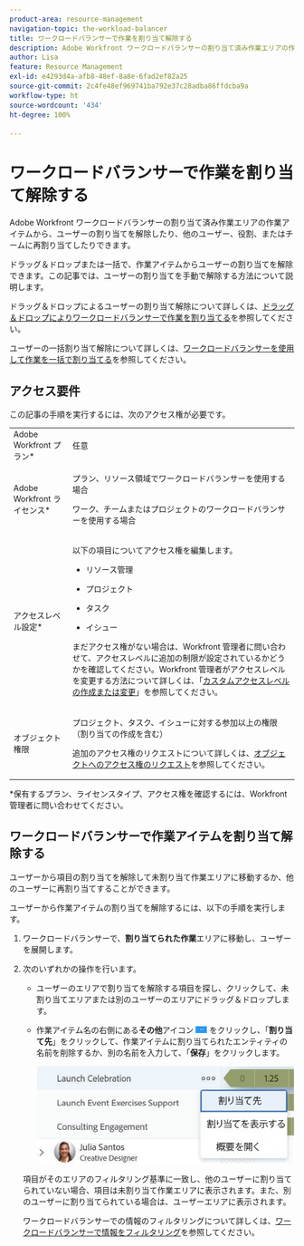```yaml
---
product-area: resource-management
navigation-topic: the-workload-balancer
title: ワークロードバランサーで作業を割り当て解除する
description: Adobe Workfront ワークロードバランサーの割り当て済み作業エリアの作業アイテムから、ユーザーの割り当てを解除したり、他のユーザー、役割、またはチームに再割り当てしたりできます。
author: Lisa
feature: Resource Management
exl-id: e4293d4a-afb8-48ef-8a8e-6fad2ef82a25
source-git-commit: 2c4fe48ef969741ba792e37c28adba86ffdcba9a
workflow-type: ht
source-wordcount: '434'
ht-degree: 100%

---
```


# ワークロードバランサーで作業を割り当て解除する

Adobe Workfront ワークロードバランサーの割り当て済み作業エリアの作業アイテムから、ユーザーの割り当てを解除したり、他のユーザー、役割、またはチームに再割り当てしたりできます。

ドラッグ＆ドロップまたは一括で、作業アイテムからユーザーの割り当てを解除できます。この記事では、ユーザーの割り当てを手動で解除する方法について説明します。

ドラッグ＆ドロップによるユーザーの割り当て解除について詳しくは、[ドラッグ＆ドロップによりワークロードバランサーで作業を割り当てる](../../resource-mgmt/workload-balancer/assign-work-in-workload-balancer-by-drag-and-drop.md)を参照してください。

ユーザーの一括割り当て解除について詳しくは、[ワークロードバランサーを使用して作業を一括で割り当てる](../../resource-mgmt/workload-balancer/assign-work-in-workload-balancer-in-bulk.md)を参照してください。

## アクセス要件

この記事の手順を実行するには、次のアクセス権が必要です。

<table style="table-layout:auto"> 
 <col> 
 <col> 
 <tbody> 
  <tr> 
   <td role="rowheader">Adobe Workfront プラン*</td> 
   <td> <p>任意 </p> </td> 
  </tr> 
  <tr> 
   <td role="rowheader">Adobe Workfront ライセンス*</td> 
   <td> <p>プラン、リソース領域でワークロードバランサーを使用する場合</p>
   <p>ワーク、チームまたはプロジェクトのワークロードバランサーを使用する場合</p>

</td> 
  </tr> 
  <tr> 
   <td role="rowheader">アクセスレベル設定*</td> 
   <td> <p>以下の項目についてアクセス権を編集します。</p> 
    <ul> 
     <li> <p>リソース管理</p> </li> 
     <li> <p>プロジェクト</p> </li> 
     <li> <p>タスク</p> </li> 
     <li> <p>イシュー</p> </li> 
    </ul> <p>まだアクセス権がない場合は、Workfront 管理者に問い合わせて、アクセスレベルに追加の制限が設定されているかどうかを確認してください。Workfront 管理者がアクセスレベルを変更する方法について詳しくは、「<a href="../../administration-and-setup/add-users/configure-and-grant-access/create-modify-access-levels.md" class="MCXref xref">カスタムアクセスレベルの作成または変更</a>」を参照してください。</p> </td> 
  </tr> 
  <tr> 
   <td role="rowheader">オブジェクト権限</td> 
   <td> <p>プロジェクト、タスク、イシューに対する参加以上の権限（割り当ての作成を含む）</p> <p>追加のアクセス権のリクエストについて詳しくは、<a href="../../workfront-basics/grant-and-request-access-to-objects/request-access.md" class="MCXref xref">オブジェクトへのアクセス権のリクエスト</a>を参照してください。</p> </td> 
  </tr> 
 </tbody> 
</table>

&#42;保有するプラン、ライセンスタイプ、アクセス権を確認するには、Workfront 管理者に問い合わせてください。

 

## ワークロードバランサーで作業アイテムを割り当て解除する

ユーザーから項目の割り当てを解除して未割り当て作業エリアに移動するか、他のユーザーに再割り当てすることができます。

ユーザーから作業アイテムの割り当てを解除するには、以下の手順を実行します。

1. ワークロードバランサーで、**割り当てられた作業**&#x200B;エリアに移動し、ユーザーを展開します。
1. 次のいずれかの操作を行います。

   * ユーザーのエリアで割り当てを解除する項目を探し、クリックして、未割り当てエリアまたは別のユーザーのエリアにドラッグ＆ドロップします。
   * 作業アイテム名の右側にある&#x200B;**その他**&#x200B;アイコン ![](assets/more-icon-task-list.png) をクリックし、「**割り当て先**」をクリックして、作業アイテムに割り当てられたエンティティの名前を削除するか、別の名前を入力して、「**保存**」をクリックします。

     ![](assets/assign-this-to-link-from-task-wb-nwe-350x104.png)

   項目がそのエリアのフィルタリング基準に一致し、他のユーザーに割り当てられていない場合、項目は未割り当て作業エリアに表示されます。また、別のユーザーに割り当てられている場合は、ユーザーエリアに表示されます。

   ワークロードバランサーでの情報のフィルタリングについて詳しくは、[ワークロードバランサーで情報をフィルタリング](../../resource-mgmt/workload-balancer/filter-information-workload-balancer.md)を参照してください。
